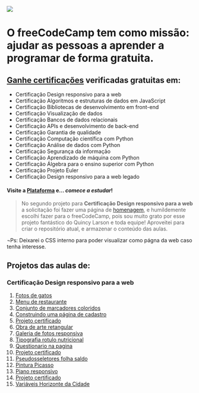 ![](https://cdn.freecodecamp.org/platform/universal/fcc_primary.svg)

# O freeCodeCamp tem como missão: ajudar as pessoas a aprender a programar de forma gratuita.
 
## [Ganhe certificações](https://freecodecamp.org) verificadas gratuitas em:
* Certificação Design responsivo para a web
* Certificação Algoritmos e estruturas de dados em JavaScript
* Certificação Bibliotecas de desenvolvimento em front-end
* Certificação Visualização de dados
* Certificação Bancos de dados relacionais
* Certificação APIs e desenvolvimento de back-end
* Certificação Garantia de qualidade
* Certificação Computação científica com Python
* Certificação Análise de dados com Python
* Certificação Segurança da informação
* Certificação Aprendizado de máquina com Python
* Certificação Álgebra para o ensino superior com Python
* Certificação Projeto Euler
* Certificação Design responsivo para a web legado

#### Visite a [Plataforma](https://freecodecamp.org/) e... *comece a estudar*!

> No segundo projeto para **Certificação Design responsivo para a web** a solicitação foi fazer uma página de [homenagem](https://mlsfront.github.io/freeCodeCamp), e humildemente escolhi fazer para o freeCodeCamp, pois sou muito grato por esse projeto fantástico do Quincy Larson e toda equipe!
> Aproveitei para criar o repositório atual, e armazenar o conteúdo das aulas.

¬Ps: Deixarei o CSS interno para poder visualizar como págna da web caso tenha interesse.

## Projetos das aulas de:

### Certificação Design responsivo para a web
1. [Fotos de gatos](https://mlsfront.github.io/freeCodeCamp/projetos/designResponsivo/01_aplicativo-de-fotos-de-gatos.html)
2. [Menu de restaurante](https://mlsfront.github.io/freeCodeCamp/projetos/designResponsivo/02_menu-de-restaurante.html)
3. [Conjunto de marcadores coloridos](https://mlsfront.github.io/freeCodeCamp/projetos/designResponsivo/03_conjunto-de-marcadores-coloridos.html)
4. [Construindo uma página de cadastro](https://mlsfront.github.io/freeCodeCamp/projetos/designResponsivo/04_construindo-uma-página-de-cadastro.html)
5. [Projeto certificado](https://mlsfront.github.io/freeCodeCamp/projetos/designResponsivo/05_projeto-certificado.html)
6. [Obra de arte retangular](https://mlsfront.github.io/freeCodeCamp/projetos/designResponsivo/06_obra-de-arte-retangular.html)
7. [Galeria de fotos responsiva](https://mlsfront.github.io/freeCodeCamp/projetos/designResponsivo/07_galeria-de-fotos-responsiva.html)
8. [Tipografia rotulo nutricional](https://mlsfront.github.io/freeCodeCamp/projetos/designResponsivo/08_tipografia-rotulo-nutricional.html)
9. [Questionario na pagina](https://mlsfront.github.io/freeCodeCamp/projetos/designResponsivo/09_questionario-na-pagina.html)
0. [Projeto certificado](https://mlsfront.github.io/freeCodeCamp/projetos/designResponsivo/10_projeto-certificado.html)
1. [Pseudosseletores folha saldo](https://mlsfront.github.io/freeCodeCamp/projetos/designResponsivo/11_pseudosseletores-folha-saldo.html)
2. [Pintura Picasso](https://mlsfront.github.io/freeCodeCamp/projetos/designResponsivo/12_pintura-picasso.html)
3. [Piano responsivo](https://mlsfront.github.io/freeCodeCamp/projetos/designResponsivo/13_responsivo-piano.html)
4. [Projeto certificado](https://mlsfront.github.io/freeCodeCamp/projetos/designResponsivo/14_projeto-certificado.html)
5. [Variáveis Horizonte da Cidade](https://mlsfront.github.io/freeCodeCamp/projetos/designResponsivo/15_variaveis-horizonte-cidade.html)

